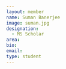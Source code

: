 ```yaml
---
layout: member
name: Suman Banerjee
image: suman.jpg
designation: 
  - MS Scholar
area:
bio:
email:
type: student
---
```

